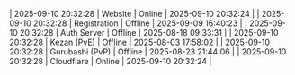 | 2025-09-10 20:32:28 | Website | Online | 2025-09-10 20:32:24 |
| 2025-09-10 20:32:28 | Registration | Offline | 2025-09-09 16:40:23 |
| 2025-09-10 20:32:28 | Auth Server | Offline | 2025-08-18 09:33:31 |
| 2025-09-10 20:32:28 | Kezan (PvE) | Offline | 2025-08-03 17:58:02 |
| 2025-09-10 20:32:28 | Gurubashi (PvP) | Offline | 2025-08-23 21:44:06 |
| 2025-09-10 20:32:28 | Cloudflare | Online | 2025-09-10 20:32:24 |
